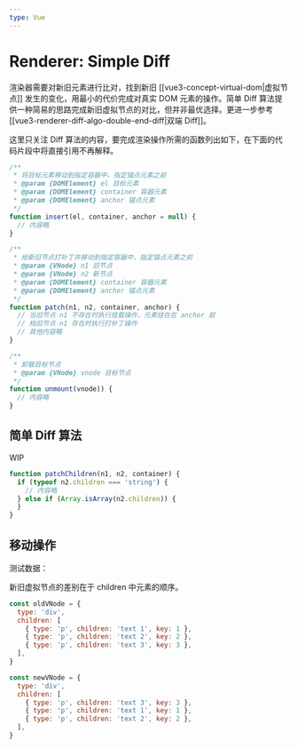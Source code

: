 ```yaml
---
type: Vue
---
```


# Renderer: Simple Diff

渲染器需要对新旧元素进行比对，找到新旧 [[vue3-concept-virtual-dom|虚拟节点]] 发生的变化，用最小的代价完成对真实 DOM 元素的操作。简单 Diff 算法提供一种简易的思路完成新旧虚拟节点的对比，但并非最优选择。更进一步参考 [[vue3-renderer-diff-algo-double-end-diff|双端 Diff]]。

这里只关注 Diff 算法的内容，要完成渲染操作所需的函数列出如下，在下面的代码片段中将直接引用不再解释。

```js
/**
 * 将目标元素移动到指定容器中，指定锚点元素之前
 * @param {DOMElement} el 目标元素
 * @param {DOMElement} container 容器元素
 * @param {DOMElement} anchor 锚点元素
 */
function insert(el, container, anchor = null) {
  // 内容略
}

/**
 * 给新旧节点打补丁并移动到指定容器中，指定锚点元素之前
 * @param {VNode} n1 旧节点
 * @param {VNode} n2 新节点
 * @param {DOMElement} container 容器元素
 * @param {DOMElement} anchor 锚点元素
 */
function patch(n1, n2, container, anchor) {
  // 当旧节点 n1 不存在时执行挂载操作，元素挂在在 anchor 前
  // 档旧节点 n1 存在时执行打补丁操作
  // 其他内容略
}

/**
 * 卸载目标节点
 * @param {VNode} vnode 目标节点
 */
function unmount(vnode)) {
  // 内容略
}
```

## 简单 Diff 算法

WIP

```js
function patchChildren(n1, n2, container) {
  if (typeof n2.children === 'string') {
    // 内容略
  } else if (Array.isArray(n2.children)) {
  }
}
```

## 移动操作

测试数据：

新旧虚拟节点的差别在于 children 中元素的顺序。

```js
const oldVNode = {
  type: 'div',
  children: [
    { type: 'p', children: 'text 1', key: 1 },
    { type: 'p', children: 'text 2', key: 2 },
    { type: 'p', children: 'text 3', key: 3 },
  ],
}

const newVNode = {
  type: 'div',
  children: [
    { type: 'p', children: 'text 3', key: 3 },
    { type: 'p', children: 'text 1', key: 1 },
    { type: 'p', children: 'text 2', key: 2 },
  ],
}
```
